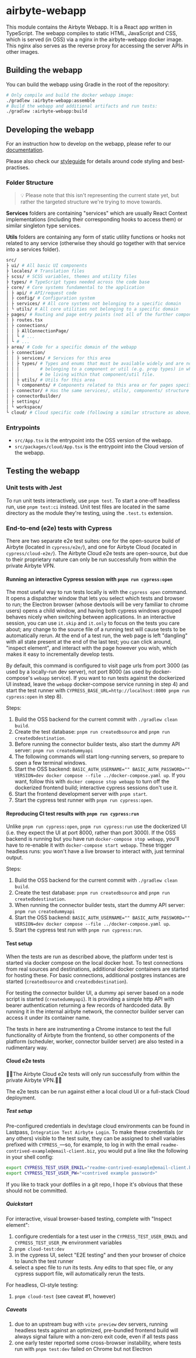 # airbyte-webapp

This module contains the Airbyte Webapp. It is a React app written in TypeScript.
The webapp compiles to static HTML, JavaScript and CSS, which is served (in OSS) via
a nginx in the airbyte-webapp docker image. This nginx also serves as the reverse proxy
for accessing the server APIs in other images.

## Building the webapp

You can build the webapp using Gradle in the root of the repository:

```sh
# Only compile and build the docker webapp image:
./gradlew :airbyte-webapp:assemble
# Build the webapp and additional artifacts and run tests:
./gradlew :airbyte-webapp:build
```

## Developing the webapp

For an instruction how to develop on the webapp, please refer to our [documentation](https://docs.airbyte.com/contributing-to-airbyte/resources/developing-locally/#develop-on-airbyte-webapp).

Please also check our [styleguide](./STYLEGUIDE.md) for details around code styling and best-practises.

### Folder Structure

> 💡 Please note that this isn't representing the current state yet, but rather the targeted structure
we're trying to move towards.

**Services** folders are containing "services" which are usually React Context implementations 
(including their corresponding hooks to access them) or similar singleton type services.

**Utils** folders are containing any form of static utility functions or hooks not related to any service (otherwise they should go together with that service into a services folder).

```sh
src/
├ ui/ # All basic UI components
├ locales/ # Translation files
├ scss/ # SCSS variables, themes and utility files
├ types/ # TypeScript types needed across the code base
├ core/ # Core systems fundamental to the application
│ ├ api/ # API/request code
│ ├ config/ # Configuration system
│ ├ services/ # All core systems not belonging to a specific domain
│ └ utils/ # All core utilities not belonging to a specific domain
├ pages/ # Routing and page entry points (not all of the further components though)
│ ├ routes.tsx
│ ├ connections/
│ │ ├ AllConnectionPage/
│ │ └ # ...
│ └ # ...
├ area/ # Code for a specific domain of the webapp
│ ├ connection/
│ │ ├ services/ # Services for this area
│ │ ├ types/ # Types and enums that must be available widely and are not explicitly
│ │ │        # belonging to a component or util (e.g. prop types) in which case they should
│ │ │        # be living within that component/util file.
│ │ ├ utils/ # Utils for this area
│ │ └ components/ # Components related to this area or for pages specific to this area
│ ├ connector/ # Has the same services/, utils/, components/ structure
│ ├ connectorBuilder/
│ ├ settings/
│ └ workspace/
└ cloud/ # Cloud specific code (following a similar structure as above)
```

### Entrypoints

* `src/App.tsx` is the entrypoint into the OSS version of the webapp.
* `src/packages/cloud/App.tsx` is the entrypoint into the Cloud version of the webapp.

## Testing the webapp
### Unit tests with Jest
To run unit tests interactively, use `pnpm test`. To start a one-off headless run, use
`pnpm test:ci` instead. Unit test files are located in the same directory as the module
they're testing, using the `.test.ts` extension.

### End-to-end (e2e) tests with Cypress
There are two separate e2e test suites: one for the open-source build of Airbyte (located
in `cypress/e2e/`), and one for Airbyte Cloud (located in `cypress/cloud-e2e/`). The
Airbyte Cloud e2e tests are open-source, but due to their proprietary nature can only be
run successfully from within the private Airbyte VPN.

#### Running an interactive Cypress session with `pnpm run cypress:open`

The most useful way to run tests locally is with the `cypress open` command. It opens a
dispatcher window that lets you select which tests and browser to run; the Electron
browser (whose devtools will be very familiar to chrome users) opens a child window, and
having both cypress windows grouped behaves nicely when switching between applications. In
an interactive session, you can use `it.skip` and `it.only` to focus on the tests you care
about; any change to the source file of a running test will cause tests to be
automatically rerun. At the end of a test run, the web page is left "dangling" with all
state present at the end of the last test; you can click around, "inspect element", and
interact with the page however you wish, which makes it easy to incrementally develop
tests.

By default, this command is configured to visit page urls from port 3000 (as used by a
locally-run dev server), not port 8000 (as used by docker-compose's `webapp` service). If
you want to run tests against the dockerized UI instead, leave the `webapp` docker-compose
service running in step 4) and start the test runner with
`CYPRESS_BASE_URL=http://localhost:8000 pnpm run cypress:open` in step 8).

Steps:
1) Build the OSS backend for the current commit with `./gradlew clean build`.
2) Create the test database: `pnpm run createdbsource` and `pnpm run createdbdestination`.
3) Before running the connector builder tests, also start the dummy API server: `pnpm run createdummyapi`
4) The following commands will start long-running servers, so prepare to open a few terminal windows.
5) Start the OSS backend: `BASIC_AUTH_USERNAME="" BASIC_AUTH_PASSWORD="" VERSION=dev docker compose --file ../docker-compose.yaml up`. If you want, follow this with `docker compose stop webapp` to turn off the dockerized frontend build; interactive cypress sessions don't use it.
6) Start the frontend development server with `pnpm start`.
7) Start the cypress test runner with `pnpm run cypress:open`.

#### Reproducing CI test results with `pnpm run cypress:run`

Unlike `pnpm run cypress:open`, `pnpm run cypress:run` use
the dockerized UI (i.e. they expect the UI at port 8000, rather than port 3000). If the
OSS backend is running but you have run `docker-compose stop webapp`, you'll have to
re-enable it with `docker-compose start webapp`. These trigger headless runs: you won't
have a live browser to interact with, just terminal output.

Steps:
1) Build the OSS backend for the current commit with `./gradlew clean build`.
2) Create the test database: `pnpm run createdbsource` and `pnpm run createdbdestination`.
3) When running the connector builder tests, start the dummy API server: `pnpm run createdummyapi`
4) Start the OSS backend: `BASIC_AUTH_USERNAME="" BASIC_AUTH_PASSWORD="" VERSION=dev docker compose --file ../docker-compose.yaml up`.
5) Start the cypress test run with `pnpm run cypress:run`.

#### Test setup

When the tests are run as described above, the platform under test is started via docker
compose on the local docker host. To test connections from real sources and destinations,
additional docker containers are started for hosting these. For basic connections,
additional postgres instances are started (`createdbsource` and `createdbdestination`).

For testing the connector builder UI, a dummy api server based on a node script is started
(`createdummyapi`). It is providing a simple http API with bearer authentication returning
a few records of hardcoded data. By running it in the internal airbyte network, the
connector builder server can access it under its container name.

The tests in here are instrumenting a Chrome instance to test the full functionality of
Airbyte from the frontend, so other components of the platform (scheduler, worker,
connector builder server) are also tested in a rudimentary way.

#### Cloud e2e tests
:rotating_light::construction:The Airbyte Cloud e2e tests will only run successfully from
within the private Airbyte VPN.:construction::rotating_light:

The e2e tests can be run against either a local cloud UI or a full-stack Cloud deployment.

##### Test setup
Pre-configured credentials in dev/stage cloud environments can be found in Lastpass,
`Integration Test Airbyte Login`. To make these credentials (or any others) visible to the
test suite, they can be assigned to shell variables prefixed with `CYPRESS_`—so, for
example, to log in with the email `readme-contrived-example@email-client.biz`, you would
put a line like the following in your shell config:
``` sh
export CYPRESS_TEST_USER_EMAIL="readme-contrived-example@email-client.biz"
export CYPRESS_TEST_USER_PW="<contrived example password>"
```

If you like to track your dotfiles in a git repo, I hope it's obvious that these should
not be committed.

##### Quickstart

For interactive, visual browser-based testing, complete with "Inspect element":
1) configure credentials for a test user in the `CYPRESS_TEST_USER_EMAIL` and `CYPRESS_TEST_USER_PW` environment variables
2) `pnpm cloud-test:dev`
3) in the cypress UI, select "E2E testing" and then your browser of choice to launch the test runner
4) select a spec file to run its tests. Any edits to that spec file, or any cypress support file, will automatically rerun the tests.

For headless, CI-style testing:
1) `pnpm cloud-test` (see caveat #1, however)

##### Caveats
1) due to an upstream bug with `vite preview` dev servers, running headless tests against an optimized, pre-bundled frontend build will always signal failure with a non-zero exit code, even if all tests pass
2) one early tester reported some cross-browser instability, where tests run with `pnpm test:dev` failed on Chrome but not Electron
